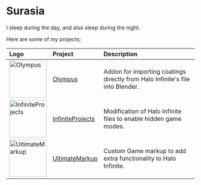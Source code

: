 # Surasia

I sleep during the day, and also sleep during the night.

Here are some of my projects;

| Logo  | Project | Description |
|:--|:-------|:------------|
| <img alt="Olympus" src="https://cdn.discordapp.com/attachments/841584050471829546/1018248756442959872/TEMP.png" width="100" height="100" />| [Olympus](https://github.com/Surasia/Olympus) | Addon for importing coatings directly from Halo Infinite's file into Blender. |
| <img alt="InfiniteProjects" src="https://cdn.discordapp.com/attachments/841584050471829546/1018248756442959872/TEMP.png" width="100" height="100" />| [InfiniteProjects](https://github.com/Surasia/InfiniteProjects) | Modification of Halo Infinite files to enable hidden game modes.  |
| <img alt="UltimateMarkup" src="https://cdn.discordapp.com/attachments/841584050471829546/1018248756442959872/TEMP.png" width="100" height="100" />| [UltimateMarkup](https://github.com/Surasia/UltimateMarkup) |  Custom Game markup to add extra functionality to Halo Infinite. |


